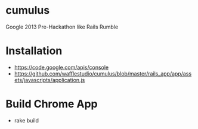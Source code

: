 cumulus
=======

Google 2013 Pre-Hackathon like Rails Rumble

# Installation
- https://code.google.com/apis/console
- https://github.com/wafflestudio/cumulus/blob/master/rails_app/app/assets/javascripts/application.js

# Build Chrome App
- rake build
